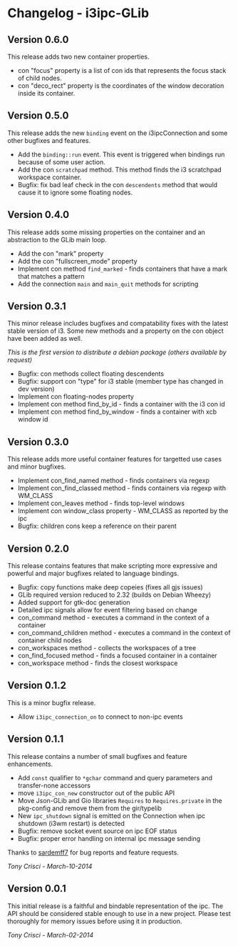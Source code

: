 # Changelog - i3ipc-GLib

## Version 0.6.0

This release adds two new container properties.

* con "focus" property is a list of con ids that represents the focus stack of child nodes.
* con "deco_rect" property is the coordinates of the window decoration inside its container.

## Version 0.5.0

This release adds the new `binding` event on the i3ipcConnection and some other bugfixes and features.

* Add the `binding::run` event. This event is triggered when bindings run because of some user action.
* Add the con `scratchpad` method. This method finds the i3 scratchpad workspace container.
* Bugfix: fix bad leaf check in the con `descendents` method that would cause it to ignore some floating nodes.

## Version 0.4.0

This release adds some missing properties on the container and an abstraction to the GLib main loop.

* Add the con "mark" property
* Add the con "fullscreen_mode" property
* Implement con method `find_marked` - finds containers that have a mark that matches a pattern
* Add the connection `main` and `main_quit` methods for scripting

## Version 0.3.1

This minor release includes bugfixes and compatability fixes with the latest stable version of i3. Some new methods and a property on the con object have been added as well.

*This is the first version to distribute a debian package (others available by request)*

* Bugfix: con methods collect floating descendents
* Bugfix: support con "type" for i3 stable (member type has changed in dev version)
* Implement con floating-nodes property
* Implement con method find_by_id - finds a container with the i3 con id
* Implement con method find_by_window - finds a container with xcb window id

## Version 0.3.0

This release adds more useful container features for targetted use cases and minor bugfixes.

* Implement con_find_named method - finds containers via regexp
* Implement con_find_classed method - finds containers via regexp with WM_CLASS
* Implement con_leaves method - finds top-level windows
* Implement con window_class property - WM_CLASS as reported by the ipc
* Bugfix: children cons keep a reference on their parent

## Version 0.2.0

This release contains features that make scripting more expressive and powerful and major bugfixes related to language bindings.

* Bugfix: copy functions make deep copeies (fixes all gjs issues)
* GLib required version reduced to 2.32 (builds on Debian Wheezy)
* Added support for gtk-doc generation
* Detailed ipc signals allow for event filtering based on change
* con_command method - executes a command in the context of a container
* con_command_children method - executes a command in the context of container child nodes
* con_workspaces method - collects the workspaces of a tree
* con_find_focused method - finds a focused container in a container
* con_workspace method - finds the closest workspace

## Version 0.1.2

This is a minor bugfix release.

* Allow `i3ipc_connection_on` to connect to non-ipc events

## Version 0.1.1

This release contains a number of small bugfixes and feature enhancements.

* Add `const` qualifier to `*gchar` command and query parameters and transfer-none accessors
* move `i3ipc_con_new` constructor out of the public API
* Move Json-GLib and Gio libraries `Requires` to `Requires.private` in the pkg-config and remove them from the gir/typelib
* New `ipc_shutdown` signal is emitted on the Connection when ipc shutdown (i3wm restart) is detected
* Bugfix: remove socket event source on ipc EOF status
* Bugfix: proper error handling on internal ipc message sending

Thanks to [sardemff7](https://github.com/sardemff7) for bug reports and feature requests.

*Tony Crisci - March-10-2014*

## Version 0.0.1

This initial release is a faithful and bindable representation of the ipc. The API should be considered stable enough to use in a new project. Please test thoroughly for memory issues before using it in production.

*Tony Crisci - March-02-2014*
